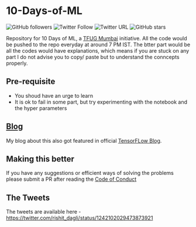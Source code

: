 # 10-Days-of-ML
![GitHub followers](https://img.shields.io/github/followers/Rishit-dagli?style=social)
![Twitter Follow](https://img.shields.io/twitter/follow/rishit_dagli?style=social)
![Twitter URL](https://img.shields.io/twitter/url?style=social&url=https%3A%2F%2Fgithub.com%2FRishit-dagli%2F10-Days-of-ML)
![GitHub stars](https://img.shields.io/github/stars/Rishit-dagli/10-Days-of-ML?style=social)

Repository for 10 Days of ML, a [TFUG Mumbai](https://www.meetup.com/tfugmumbai/) initiative. All the code would be pushed to the repo everyday at around 7 PM IST. The btter part would be all the codes would have explanations, which means if you are stuck on any part I do not advise you to copy/ paste but to understand the conncepts properly.

## Pre-requisite

* You shoud have an urge to learn
* It is ok to fail in some part, but try experimenting with the notebook and the hyper parameters

## [Blog](https://towardsdatascience.com/tips-to-building-better-deep-learning-models-from-10-days-of-ml-challenge-2cd84f12e0a4)

My blog about this also got featured in official 
[TensorFLow Blog](https://blog.tensorflow.org/2020/05/tensorflow-user-groups-updates-from-around-the-world.html).

## Making this better

If you have any suggestions or efficient ways of solving the problems please submit a PR after reading the [Code of Conduct](https://github.com/Rishit-dagli/10-Days-of-ML/CODE_OF_CONDUCT.md)

## The Tweets

The tweets are available here - https://twitter.com/rishit_dagli/status/1242102029473873921
